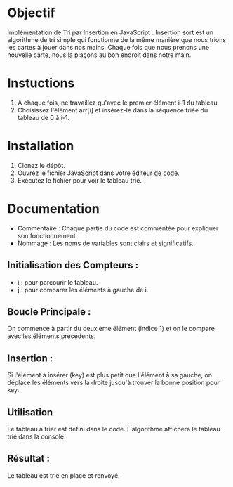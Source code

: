 # Objectif
Implémentation de Tri par Insertion en JavaScript :
Insertion sort est un algorithme de tri simple qui fonctionne de la même manière que nous trions les cartes à jouer dans nos mains.
Chaque fois que nous prenons une nouvelle carte, nous la plaçons au bon endroit dans notre main.

# Instuctions
1. A chaque fois, ne travaillez qu'avec le premier élément i-1 du tableau
2. Choisissez l'élément arr[i] et insérez-le dans la séquence triée du tableau de 0 à i-1.
   
# Installation
1. Clonez le dépôt.
2. Ouvrez le fichier JavaScript dans votre éditeur de code.
3. Exécutez le fichier pour voir le tableau trié.

# Documentation

- Commentaire : Chaque partie du code est commentée pour expliquer son fonctionnement.
- Nommage : Les noms de variables sont clairs et significatifs.
  
## Initialisation des Compteurs :
- i : pour parcourir le tableau.
- j : pour comparer les éléments à gauche de i.

## Boucle Principale :
On commence à partir du deuxième élément (indice 1) et on le compare avec les éléments précédents.

## Insertion :
Si l'élément à insérer (key) est plus petit que l'élément à sa gauche, on déplace les éléments vers la droite jusqu'à trouver la bonne position pour key.

## Utilisation
Le tableau à trier est défini dans le code. L'algorithme affichera le tableau trié dans la console.

## Résultat :
Le tableau est trié en place et renvoyé.
